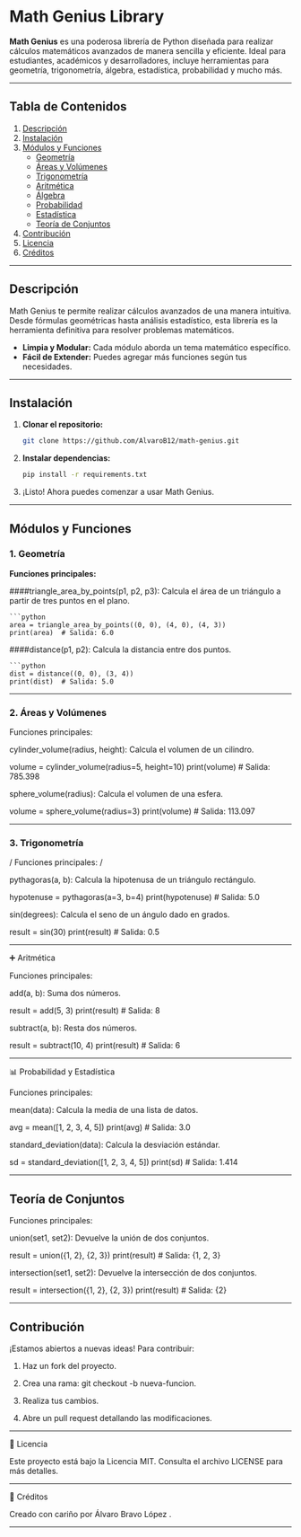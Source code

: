 # **Math Genius Library**

**Math Genius** es una poderosa librería de Python diseñada para realizar cálculos matemáticos avanzados de manera sencilla y eficiente. Ideal para estudiantes, académicos y desarrolladores, incluye herramientas para geometría, trigonometría, álgebra, estadística, probabilidad y mucho más.

---

## **Tabla de Contenidos**

1. [Descripción](#-Descripción)
2. [Instalación](#-Instalación)
3. [Módulos y Funciones](#-módulos-y-funciones)
   - [Geometría](#-geometría)
   - [Áreas y Volúmenes](#-áreas-y-volúmenes)
   - [Trigonometría](#-trigonometría)
   - [Aritmética](#-aritmética)
   - [Álgebra](#-álgebra)
   - [Probabilidad](#-probabilidad)
   - [Estadística](#-estadística)
   - [Teoría de Conjuntos](#-teoría-de-conjuntos)
4. [Contribución](#-contribución)
5. [Licencia](#-licencia)
6. [Créditos](#-créditos)

---

## **Descripción**

Math Genius te permite realizar cálculos avanzados de una manera intuitiva. Desde fórmulas geométricas hasta análisis estadístico, esta librería es la herramienta definitiva para resolver problemas matemáticos.

- **Limpia y Modular:** Cada módulo aborda un tema matemático específico.
- **Fácil de Extender:** Puedes agregar más funciones según tus necesidades.

---

## **Instalación**

1. **Clonar el repositorio:**
   ```bash
   git clone https://github.com/AlvaroB12/math-genius.git

2. **Instalar dependencias:**

   ```bash
   pip install -r requirements.txt

3. ¡Listo! Ahora puedes comenzar a usar Math Genius.

---

## **Módulos y Funciones**

### **1. Geometría**

**Funciones principales:**

####triangle_area_by_points(p1, p2, p3):
Calcula el área de un triángulo a partir de tres puntos en el plano.

    ```python
    area = triangle_area_by_points((0, 0), (4, 0), (4, 3))
    print(area)  # Salida: 6.0

####distance(p1, p2):
Calcula la distancia entre dos puntos.

    ```python
    dist = distance((0, 0), (3, 4))
    print(dist)  # Salida: 5.0



---

### **2. Áreas y Volúmenes**

Funciones principales:

cylinder_volume(radius, height):
Calcula el volumen de un cilindro.

volume = cylinder_volume(radius=5, height=10)
print(volume)  # Salida: 785.398

sphere_volume(radius):
Calcula el volumen de una esfera.

volume = sphere_volume(radius=3)
print(volume)  # Salida: 113.097



---

### **3. Trigonometría**

/ Funciones principales: /

pythagoras(a, b):
Calcula la hipotenusa de un triángulo rectángulo.

hypotenuse = pythagoras(a=3, b=4)
print(hypotenuse)  # Salida: 5.0

sin(degrees):
Calcula el seno de un ángulo dado en grados.

result = sin(30)
print(result)  # Salida: 0.5



---

➕ Aritmética

Funciones principales:

add(a, b):
Suma dos números.

result = add(5, 3)
print(result)  # Salida: 8

subtract(a, b):
Resta dos números.

result = subtract(10, 4)
print(result)  # Salida: 6



---

📊 Probabilidad y Estadística

Funciones principales:

mean(data):
Calcula la media de una lista de datos.

avg = mean([1, 2, 3, 4, 5])
print(avg)  # Salida: 3.0

standard_deviation(data):
Calcula la desviación estándar.

sd = standard_deviation([1, 2, 3, 4, 5])
print(sd)  # Salida: 1.414



---

## Teoría de Conjuntos

Funciones principales:

union(set1, set2):
Devuelve la unión de dos conjuntos.

result = union({1, 2}, {2, 3})
print(result)  # Salida: {1, 2, 3}

intersection(set1, set2):
Devuelve la intersección de dos conjuntos.

result = intersection({1, 2}, {2, 3})
print(result)  # Salida: {2}



---

## Contribución

¡Estamos abiertos a nuevas ideas! Para contribuir:

1. Haz un fork del proyecto.


2. Crea una rama: git checkout -b nueva-funcion.


3. Realiza tus cambios.


4. Abre un pull request detallando las modificaciones.




---

📜 Licencia

Este proyecto está bajo la Licencia MIT. Consulta el archivo LICENSE para más detalles.


---

🙌 Créditos

Creado con cariño por Álvaro Bravo López .

---


    



